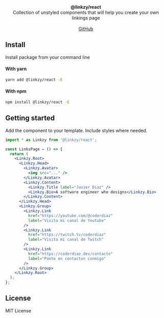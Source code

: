 <div align="center"><strong>@linkzy/react</strong></div>
<div align="center">Collection of unstyled components that will help you create your own linkings page</div>
<br />
<div align="center">
<a href="https://github.com/coderdiaz/linkzy">GitHub</a> 
<!-- <span> · </span>
<a href="#">Discord</a> -->
</div>

## Install

Install package from your command line

#### With yarn

```sh
yarn add @linkzy/react -E
```

#### With npm

```sh
npm install @linkzy/react -E
```

## Getting started

Add the component to your template. Include styles where needed.

```jsx
import * as Linkzy from '@linkzy/react';

const LinksPage = () => {
  return (
    <Linkzy.Root>
      <Linkzy.Head>
        <Linkzy.Avatar>
          <img src="..." />
        </Linkzy.Avatar>
        <Linkzy.Content>
          <Linkzy.Title label="Javier Diaz" />
          <Linkzy.Bio>A software engineer who designs</Linkzy.Bio>
        </Linkzy.Content>
      </Linkzy.Head>
      <Linkzy.Group>
        <Linkzy.Link
          href="https://youtube.com/@coderdiaz"
          label="Visita mi canal de Youtube"
        />
        <Linkzy.Link
          href="https://twitch.tv/coderdiaz"
          label="Visita mi canal de Twitch"
        />
        <Linkzy.Link
          href="https://coderdiaz.dev/contacto"
          label="Ponte en contacton conmigo"
        />
      </Linkzy.Group>
    </Linkzy.Root>
  );
};
```

## License

MIT License
